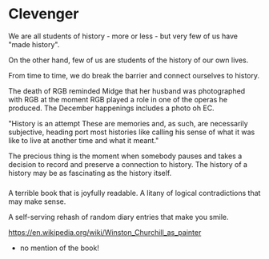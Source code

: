 # Clevenger

We are all students of history - more or less - but very few of us have "made history".

On the other hand, few of us are students of the history of our own lives.

From time to time, we do break the barrier and connect ourselves to history.

The death of RGB reminded Midge that her husband was photographed with RGB at the moment RGB played a role in one of the operas he produced. The December happenings includes a photo oh EC.

"History is an attempt These are memories and, as such, are necessarily subjective, heading port most histories like calling his sense of what it was like to live at another time and what it meant."

The precious thing is the moment when somebody pauses and takes a decision to record and preserve a connection to history. The history of a history may be as fascinating as the history itself.

###

A terrible book that is joyfully readable. A litany of logical contradictions that may make sense.

A self-serving rehash of random diary entries that make you smile.

https://en.wikipedia.org/wiki/Winston_Churchill_as_painter
- no mention of the book!